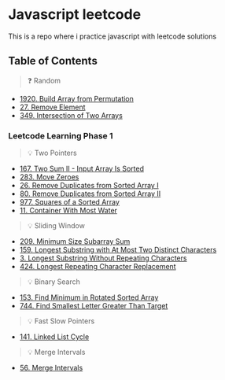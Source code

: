 # Javascript leetcode

This is a repo where i practice javascript with leetcode solutions

## Table of Contents
> ❓ Random
- [1920. Build Array from Permutation](./leetcode/1920.js)
- [27. Remove Element](./leetcode/27.js)
- [349. Intersection of Two Arrays](./leetcode/349.ts)

### Leetcode Learning Phase 1
> 💡 Two Pointers
- [167. Two Sum II - Input Array Is Sorted](./leetcode/167.js)
- [283. Move Zeroes](./leetcode/167.js)
- [26. Remove Duplicates from Sorted Array I](./typescript/26.ts)
- [80. Remove Duplicates from Sorted Array II](./typescript/80.ts)
- [977. Squares of a Sorted Array](./typescript/977.ts)
- [11. Container With Most Water](./typescript/11.ts)

> 💡 Sliding Window
- [209. Minimum Size Subarray Sum](./typescript/209.ts)
- [159. Longest Substring with At Most Two Distinct Characters](./typescript/159.ts) 
- [3. Longest Substring Without Repeating Characters](./typescript/3.ts) 
- [424. Longest Repeating Character Replacement](./typescript/424.ts) 

> 💡 Binary Search 
- [153. Find Minimum in Rotated Sorted Array](./typescript/153.ts)
- [744. Find Smallest Letter Greater Than Target](./typescript/744.ts)

> 💡 Fast Slow Pointers
- [141. Linked List Cycle](./typescript/141.ts)

> 💡 Merge Intervals
- [56. Merge Intervals](./typescript/56.ts)